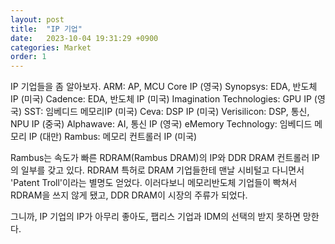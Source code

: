 ```yaml
---
layout: post
title:  "IP 기업"
date:   2023-10-04 19:31:29 +0900
categories: Market
order: 1
---
```


IP 기업들을 좀 알아보자.
ARM: AP, MCU Core IP (영국)
Synopsys: EDA, 반도체 IP (미국)
Cadence: EDA, 반도체 IP (미국)
Imagination Technologies: GPU IP (영국)
SST: 임베디드 메모리IP (미국)
Ceva: DSP IP (미국)
Verisilicon: DSP, 통신, NPU IP (중국)
Alphawave: AI, 통신 IP (영국)
eMemory Technology: 임베디드 메모리 IP (대만)
Rambus: 메모리 컨트롤러 IP (미국)

Rambus는 속도가 빠른 RDRAM(Rambus DRAM)의 IP와 DDR DRAM 컨트롤러 IP의 일부를 갖고 있다.
RDRAM 특허로 DRAM 기업들한테 맨날 시비털고 다니면서 'Patent Troll'이라는 별명도 얻었다.
이러다보니 메모리반도체 기업들이 빡쳐서 RDRAM을 쓰지 않게 됐고, DDR DRAM이 시장의 주류가 되었다.

그니까, IP 기업의 IP가 아무리 좋아도, 팹리스 기업과 IDM의 선택의 받지 못하면 망한다.